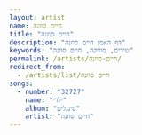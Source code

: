 ```yaml
---
layout: artist
name: חיים סוזנה
title: "חיים סוזנה"
description: "דף האמן חיים סוזנה"
keywords: "שירים, מוזיקה, חיים סוזנה"
permalink: /artists/חיים-סוזנה/
redirect_from:
  - /artists/list/חיים סוזנה
songs:
  - number: "32727"
    name: "ילדי"
    album: "סינגלים"
    artist: "חיים סוזנה"
---
```

